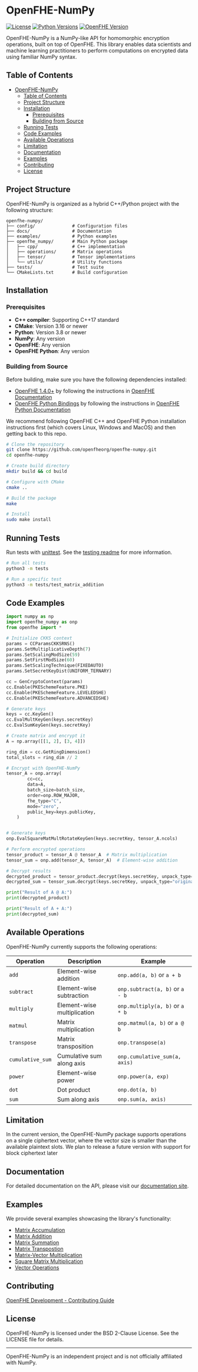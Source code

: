 # OpenFHE-NumPy

[![License](https://img.shields.io/badge/License-BSD%203--Clause-blue.svg)](https://opensource.org/licenses/BSD-3-Clause)
[![Python Versions](https://img.shields.io/badge/python-3.8%2B-blue)](https://www.python.org/)
[![OpenFHE Version](https://img.shields.io/badge/OpenFHE-1.2.3%2B-green)](https://github.com/openfheorg/openfhe-development)

OpenFHE-NumPy is a NumPy-like API for homomorphic encryption operations, built on top of OpenFHE. This library enables data scientists and machine learning practitioners to perform computations on encrypted data using familiar NumPy syntax.

## Table of Contents
- [OpenFHE-NumPy](#openfhe-numpy)
  - [Table of Contents](#table-of-contents)
  - [Project Structure](#project-structure)
  - [Installation](#installation)
    - [Prerequisites](#prerequisites)
    - [Building from Source](#building-from-source)
  - [Running Tests](#running-tests)
  - [Code Examples](#code-examples)
  - [Available Operations](#available-operations)
  - [Limitation](#limitation)
  - [Documentation](#documentation)
  - [Examples](#examples)
  - [Contributing](#contributing)
  - [License](#license)

## Project Structure

OpenFHE-NumPy is organized as a hybrid C++/Python project with the following structure:

```
openfhe-numpy/
├── config/              # Configuration files
├── docs/                # Documentation
├── examples/            # Python examples
├── openfhe_numpy/       # Main Python package
│   ├── cpp/             # C++ implementation
│   ├── operations/      # Matrix operations
│   ├── tensor/          # Tensor implementations
│   └── utils/           # Utility functions
├── tests/               # Test suite
└── CMakeLists.txt       # Build configuration
```

## Installation

### Prerequisites

- **C++ compiler**: Supporting C++17 standard
- **CMake**: Version 3.16 or newer
- **Python**: Version 3.8 or newer
- **NumPy**: Any version
- **OpenFHE**: Any version
- **OpenFHE Python**: Any version

### Building from Source
Before building, make sure you have the following dependencies installed:
- [OpenFHE 1.4.0+](https://github.com/openfheorg/openfhe-development) by following the instructions in [OpenFHE Documentation](https://openfhe-development.readthedocs.io/en/latest/sphinx_rsts/intro/installation/installation.html)
- [OpenFHE Python Bindings](https://github.com/openfheorg/openfhe-python) by following the instructions in [OpenFHE Python Documentation](https://openfheorg.github.io/openfhe-python/html/index.html)

We recommend following OpenFHE C++ and OpenFHE Python installation instructions first (which covers Linux, Windows and MacOS) and then getting back to this repo.


```bash
# Clone the repository
git clone https://github.com/openfheorg/openfhe-numpy.git
cd openfhe-numpy

# Create build directory
mkdir build && cd build

# Configure with CMake
cmake ..

# Build the package
make

# Install
sudo make install
```

## Running Tests
Run tests with [unittest](https://docs.python.org/3/library/unittest.html). See the [testing readme](tests/README.md) for more information.

```bash
# Run all tests
python3 -m tests

# Run a specific test
python3 -m tests/test_matrix_addition
```

## Code Examples

```python
import numpy as np
import openfhe_numpy as onp
from openfhe import *

# Initialize CKKS context
params = CCParamsCKKSRNS()
params.SetMultiplicativeDepth(7)
params.SetScalingModSize(59)
params.SetFirstModSize(60)
params.SetScalingTechnique(FIXEDAUTO)
params.SetSecretKeyDist(UNIFORM_TERNARY)

cc = GenCryptoContext(params)
cc.Enable(PKESchemeFeature.PKE)
cc.Enable(PKESchemeFeature.LEVELEDSHE)
cc.Enable(PKESchemeFeature.ADVANCEDSHE)

# Generate keys
keys = cc.KeyGen()
cc.EvalMultKeyGen(keys.secretKey)
cc.EvalSumKeyGen(keys.secretKey)

# Create matrix and encrypt it
A = np.array([[1, 2], [3, 4]])

ring_dim = cc.GetRingDimension()
total_slots = ring_dim // 2

# Encrypt with OpenFHE-NumPy
tensor_A = onp.array(
        cc=cc,
        data=A,
        batch_size=batch_size,
        order=onp.ROW_MAJOR,
        fhe_type="C",
        mode="zero",
        public_key=keys.publicKey,
    )


# Generate keys
onp.EvalSquareMatMultRotateKeyGen(keys.secretKey, tensor_A.ncols)

# Perform encrypted operations
tensor_product = tensor_A @ tensor_A  # Matrix multiplication
tensor_sum = onp.add(tensor_A, tensor_A)  # Element-wise addition

# Decrypt results
decrypted_product = tensor_product.decrypt(keys.secretKey, unpack_type="original")
decrypted_sum = tensor_sum.decrypt(keys.secretKey, unpack_type="original")

print("Result of A @ A:")
print(decrypted_product)

print("Result of A + A:")
print(decrypted_sum)
```

## Available Operations

OpenFHE-NumPy currently supports the following operations:

| Operation   | Description                 | Example                         |
| ----------- | --------------------------- | ------------------------------- |
| `add`       | Element-wise addition       | `onp.add(a, b)` or `a + b`      |
| `subtract`  | Element-wise subtraction    | `onp.subtract(a, b)` or `a - b` |
| `multiply`  | Element-wise multiplication | `onp.multiply(a, b)` or `a * b` |
| `matmul`    | Matrix multiplication       | `onp.matmul(a, b)` or `a @ b`   |
| `transpose` | Matrix transposition        | `onp.transpose(a)`              |
| `cumulative_sum`    | Cumulative sum along axis   | `onp.cumulative_sum(a, axis)`           |
| `power`     | Element-wise power          | `onp.power(a, exp)`             |
| `dot`       | Dot product                 | `onp.dot(a, b)`                 |
| `sum`       | Sum along axis              | `onp.sum(a, axis)`              |

## Limitation
In the current version, the OpenFHE-NumPy  package supports operations on a single ciphertext vector, where the vector size is smaller than the available plaintext slots. We plan to release a future version with support for block ciphertext later

## Documentation

For detailed documentation on the API, please visit our [documentation site](https://openfheorg.github.io/openfhe-numpy/html/index.html).

## Examples

We provide several examples showcasing the library's functionality:

- [Matrix Accumulation](https://github.com/openfheorg/openfhe-numpy/blob/main/examples/python/simple_matrix_accumulation.py)
- [Matrix Addition](https://github.com/openfheorg/openfhe-numpy/blob/main/examples/python/simple_matrix_addition.py)
- [Matrix Summation](https://github.com/openfheorg/openfhe-numpy/blob/main/examples/python/simple_matrix_sum.py)
- [Matrix Transpostion](https://github.com/openfheorg/openfhe-numpy/blob/main/examples/python/simple_matrix_transpose.py)
- [Matrix-Vector Multiplication](https://github.com/openfheorg/openfhe-numpy/blob/main/examples/python/simple_matrix_vector_product.py)
- [Square Matrix Multiplication](https://github.com/openfheorg/openfhe-numpy/blob/main/examples/python/simple_square_matrix_product.py)
- [Vector Operations](https://github.com/openfheorg/openfhe-numpy/blob/main/examples/python/simple_vector_operations.py)


## Contributing
[OpenFHE Development - Contributing Guide](https://openfhe-development.readthedocs.io/en/latest/sphinx_rsts/contributing/contributing_workflow.html)

## License

OpenFHE-NumPy is licensed under the BSD 2-Clause License. See the LICENSE file for details.

---

OpenFHE-NumPy is an independent project and is not officially affiliated with NumPy.

